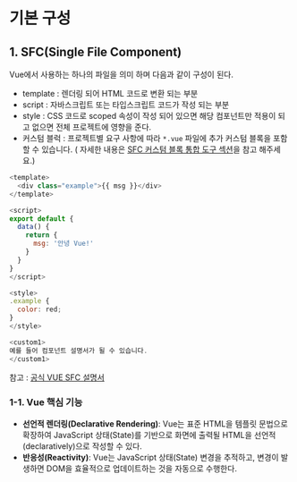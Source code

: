 # 기본 구성

## 1. SFC(Single File Component)

Vue에서 사용하는 하나의 파일을 의미 하며 다음과 같이 구성이 된다.

* template : 렌더링 되어 HTML 코드로 변환 되는 부분
* script : 자바스크립트 또는   타입스크립트  코드가 작성 되는 부분&#x20;
* style : CSS 코드로 scoped 속성이 작성 되어 있으면 해당 컴포넌트만 적용이 되고 없으면 전체 프로젝트에 영향을 준다.
* 커스텀 블럭 : 프로젝트별 요구 사항에 따라 `*.vue` 파일에 추가 커스텀 블록을 포함할 수 있습니다. ( 자세한 내용은 [SFC 커스텀 블록 통합 도구 섹션](https://ko.vuejs.org/guide/scaling-up/tooling.html#sfc-custom-block-integrations)을 참고 해주세요.)

```javascript
<template>
  <div class="example">{{ msg }}</div>
</template>

<script>
export default {
  data() {
    return {
      msg: '안녕 Vue!'
    }
  }
}
</script>

<style>
.example {
  color: red;
}
</style>

<custom1>
예를 들어 컴포넌트 설명서가 될 수 있습니다.
</custom1>
```

참고 : [공식 VUE SFC 설명서](https://ko.vuejs.org/api/sfc-spec.html#overview)

### 1-1. Vue 핵심 기능

* **선언적 렌더링(Declarative Rendering)**: Vue는 표준 HTML을 템플릿 문법으로 확장하여 JavaScript 상태(State)를 기반으로 화면에 출력될 HTML을 선언적(declaratively)으로 작성할 수 있다.
* **반응성(Reactivity)**: Vue는 JavaScript 상태(State) 변경을 추적하고, 변경이 발생하면 DOM을 효율적으로 업데이트하는 것을 자동으로 수행한다.
